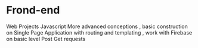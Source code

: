 # Frond-end
Web Projects
Javascript More advanced conceptions , basic construction on Single Page Application with routing and templating , work with Firebase on basic level Post Get requests
